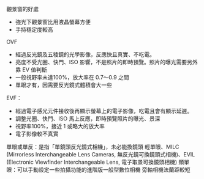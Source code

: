 
觀景窗的好處
* 強光下觀景窗比用液晶螢幕方便
* 手持穩定度較高

OVF
* 經過反光鏡及五稜鏡的光學影像，反應快且真實、不吃電。
* 亮度不受光圈、快門、ISO 影響，不是照片的即時預覽。照片的曝光需要另外靠 EV 值判斷
* 一般視野率未達100%，放大率在 0.7～0.9 之間
* 單眼才有，因需要反光鏡式體積會大一些

EVF：
* 經過電子感光元件接收後再顯示螢幕上的電子影像，吃電且會有顯示延遲。
* 調整光圈、快門、ISO 馬上反應，即時預覽照片的曝光、景深
* 視野率100%，接近 1 或略大的放大率
* 電子影像較不真實

單眼或單反：是指「單鏡頭反光鏡式相機」，未必能換鏡頭
輕單眼、MILC (Mirrorless Interchangeable Lens Cameras, 無反光鏡可換鏡頭式相機)、EVIL (Electronic Viewfinder Interchangeable Lens, 電子取景可換鏡頭相機)
類單眼：可以手動設定一些拍攝功能的進階版一般型數位相機
旁軸相機法蘭距較短
